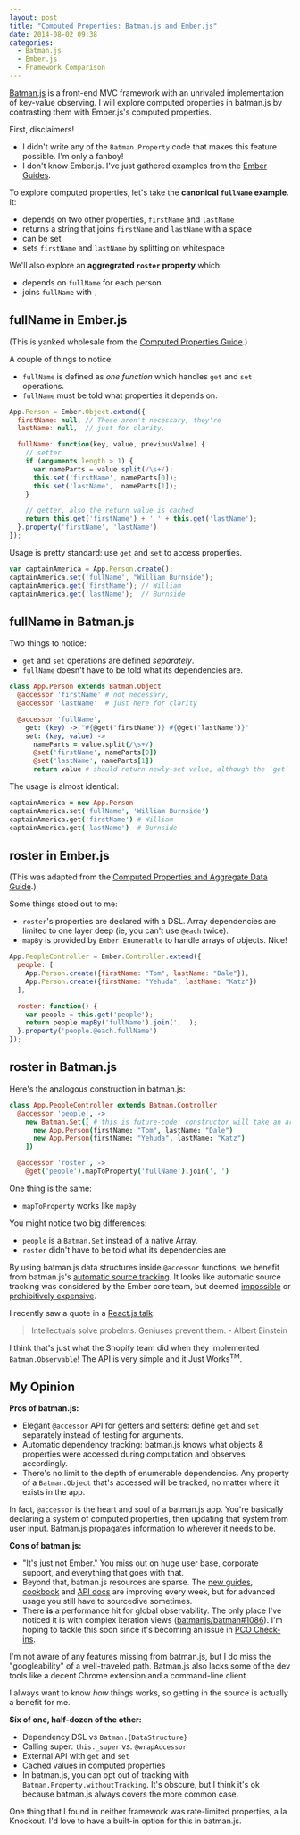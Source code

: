 ```yaml
---
layout: post
title: "Computed Properties: Batman.js and Ember.js"
date: 2014-08-02 09:38
categories:
  - Batman.js
  - Ember.js
  - Framework Comparison
---
```


[Batman.js](http://batmanjs.org) is a front-end MVC framework with an unrivaled implementation of key-value observing. I will explore computed properties in batman.js by contrasting them with Ember.js's computed properties.

<!-- more -->

First, disclaimers!

- I didn't write any of the `Batman.Property` code that makes this feature possible. I'm only a fanboy!
- I don't know Ember.js. I've just gathered examples from the [Ember Guides](http://emberjs.com/guides).

To explore computed properties, let's take the __canonical `fullName` example__. It:

- depends on two other properties, `firstName` and `lastName`
- returns a string that joins `firstName` and `lastName` with a space
- can be set
- sets `firstName` and `lastName` by splitting on whitespace

We'll also explore an __aggregrated `roster` property__ which:

- depends on `fullName` for each person
- joins `fullName` with `, `


## fullName in Ember.js

(This is yanked wholesale from the [Computed Properties Guide](http://emberjs.com/guides/object-model/computed-properties/).)

A couple of things to notice:

- `fullName` is defined as _one function_ which handles `get` and `set` operations.
- `fullName` must be told what properties it depends on.

```javascript
App.Person = Ember.Object.extend({
  firstName: null, // These aren't necessary, they're
  lastName: null,  // just for clarity.

  fullName: function(key, value, previousValue) {
    // setter
    if (arguments.length > 1) {
      var nameParts = value.split(/\s+/);
      this.set('firstName', nameParts[0]);
      this.set('lastName',  nameParts[1]);
    }

    // getter, also the return value is cached
    return this.get('firstName') + ' ' + this.get('lastName');
  }.property('firstName', 'lastName')
});
```


Usage is pretty standard: use `get` and `set` to access properties.

```javascript
var captainAmerica = App.Person.create();
captainAmerica.set('fullName', "William Burnside");
captainAmerica.get('firstName'); // William
captainAmerica.get('lastName');  // Burnside
```

## fullName in Batman.js

Two things to notice:

- `get` and `set` operations are defined _separately_.
- `fullName` doesn't have to be told what its dependencies are.

```coffeescript
class App.Person extends Batman.Object
  @accessor 'firstName' # not necessary,
  @accessor 'lastName'  # just here for clarity

  @accessor 'fullName',
    get: (key) -> "#{@get('firstName')} #{@get('lastName')}"
    set: (key, value) ->
      nameParts = value.split(/\s+/)
      @set('firstName', nameParts[0])
      @set('lastName', nameParts[1])
      return value # should return newly-set value, although the `get` function will be used for caching.
```

The usage is almost identical:

```coffeescript
captainAmerica = new App.Person
captainAmerica.set('fullName', 'William Burnside')
captainAmerica.get('firstName') # William
captainAmerica.get('lastName')  # Burnside
```

## roster in Ember.js

(This was adapted from the [Computed Properties and Aggregate Data Guide](http://emberjs.com/guides/object-model/computed-properties-and-aggregate-data/).)

Some things stood out to me:

- `roster`'s properties are declared with a DSL. Array dependencies are limited to one layer deep (ie, you can't use `@each` twice).
- `mapBy` is provided by `Ember.Enumerable` to handle arrays of objects. Nice!

```javascript
App.PeopleController = Ember.Controller.extend({
  people: [
    App.Person.create({firstName: "Tom", lastName: "Dale"}),
    App.Person.create({firstName: "Yehuda", lastName: "Katz"})
  ],

  roster: function() {
    var people = this.get('people');
    return people.mapBy('fullName').join(', ');
  }.property('people.@each.fullName')
});
```

## roster in Batman.js

Here's the analogous construction in batman.js:

```coffeescript
class App.PeopleController extends Batman.Controller
  @accessor 'people', ->
    new Batman.Set([ # this is future-code: constructor will take an array in v0.17.0
      new App.Person(firstName: "Tom", lastName: "Dale")
      new App.Person(firstName: "Yehuda", lastName: "Katz")
    ])

  @accessor 'roster', ->
    @get('people').mapToProperty('fullName').join(', ')
```

One thing is the same:

- `mapToProperty` works like `mapBy`

You might notice two big differences:

- `people` is a `Batman.Set` instead of a native Array.
- `roster` didn't have to be told what its dependencies are

By using batman.js data structures inside `@accessor` functions, we benefit from batman.js's [automatic source tracking](http://rmosolgo.github.io/blog/2014/04/20/automatic-source-tracking-in-batman-dot-js/). It looks like automatic source tracking was considered by the Ember core team, but deemed [impossible](https://github.com/emberjs/ember.js/issues/269#issuecomment-3178319) or [prohibitively expensive](https://github.com/emberjs/ember.js/issues/386#issuecomment-3523589).

I recently saw a quote in a [React.js talk](https://www.youtube.com/watch?v=-DX3vJiqxm4):

> Intellectuals solve probelms. Geniuses prevent them. - Albert Einstein

I think that's just what the Shopify team did when they implemented `Batman.Observable`! The API is very simple and it Just Works<sup>TM</sup>.

## My Opinion

__Pros of batman.js:__

- Elegant `@accessor` API for getters and setters: define `get` and `set` separately instead of testing for arguments.
- Automatic dependency tracking: batman.js knows what objects & properties were accessed during computation and observes accordingly.
- There's no limit to the depth of enumerable dependencies. Any property of a `Batman.Object` that's accessed will be tracked, no matter where it exists in the app.

In fact, `@accessor` is the heart and soul of a batman.js app. You're basically declaring a system of computed properties, then updating that system from user input. Batman.js propagates information to wherever it needs to be.

__Cons of batman.js:__

- "It's just not Ember." You miss out on huge user base, corporate support, and everything that goes with that.
- Beyond that, batman.js resources are sparse. The [new guides](http://batmanjs.org/docs/index.html), [cookbook](https://www.softcover.io/read/b5c051f3/batmanjs_mvc_cookbook) and [API docs](http://batmanjs.org/docs/index.html) are improving every week, but for advanced usage you still have to sourcedive sometimes.
- There __is__ a performance hit for global observability. The only place I've noticed it is with complex iteration views ([batmanjs/batman#1086](https://github.com/batmanjs/batman/issues/1086)). I'm hoping to tackle this soon since it's becoming an issue in [PCO Check-ins](http://get.planningcenteronline.com/check-ins).

I'm not aware of any features missing from batman.js, but I do miss the "googleability" of a well-traveled path. Batman.js also lacks some of the dev tools like a decent Chrome extension and a command-line client.

I always want to know _how_ things works, so getting in the source is actually a benefit for me.

__Six of one, half-dozen of the other:__

- Dependency DSL vs `Batman.{DataStructure}`
- Calling super: `this._super` vs. `@wrapAccessor`
- External API with `get` and `set`
- Cached values in computed properties
- In batman.js, you can opt out of tracking with `Batman.Property.withoutTracking`. It's obscure, but I think it's ok because batman.js always covers the more common case.


One thing that I found in neither framework was rate-limited properties, a la Knockout. I'd love to have a built-in option for this in batman.js.
